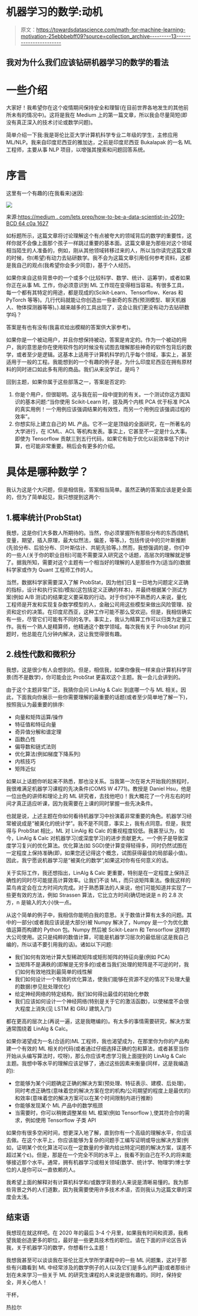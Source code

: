 # 机器学习的数学:动机

> 原文：<https://towardsdatascience.com/math-for-machine-learning-motivation-25ebbbebff09?source=collection_archive---------13----------------------->

## 我对为什么我们应该钻研机器学习的数学的看法

# 一些介绍

大家好！我希望你在这个疫情期间保持安全和理智(在目前世界各地发生的其他前所未有的情况中)。这将是我在 Medium 上的第一篇文章，所以我会尽量简短(即没有真正深入的技术讨论或数学问题)。

简单介绍一下我:我是哥伦比亚大学计算机科学专业二年级的学生，主修应用 ML/NLP。我来自印度尼西亚的雅加达，之前是印度尼西亚 Bukalapak 的一名 ML 工程师，主要从事 NLP 项目，以增强其搜索和问题回答系统。

# 序言

这里有一个有趣的(在我看来)迷因:

![](img/53533920d07fbba222e620f894e4692a.png)

来源:[https://medium . com/lets prep/how-to-be-a-data-scientist-in-2019-BCD 64 c0a 1627](https://medium.com/letsprep/how-to-become-a-data-scientist-in-2019-bcd64c0a1627)

如标题所示，这篇文章将讨论理解这个有点被夸大的领域背后的数学的重要性，这样你就不会像上面那个孩子一样跳过重要的基本面。这篇文章是为那些对这个领域相当陌生的人准备的，例如，刚从其他领域转移过来的人，所以当你读完这篇文章的时候，你(希望)有动力去钻研数学。我不会为这篇文章引用任何参考资料，这都是我自己的观点(我希望你会多少同意)，基于个人经历。

如果你来自这些背景中的一个或多个(比较科学、数学、统计、运筹学)，或者如果你正在从事 ML 工作，你必须意识到 ML 工作现在变得相当容易。有很多工具，每一个都有其特定的用途，都是现成的(Scikit-Learn、Tensorflow、Keras 和 PyTorch 等等)。几行代码就能让你创造出一些新奇的东西(预测模型、聊天机器人、物体探测器等等)。).越来越多的工具出现了，这会让我们更没有动力去钻研数学吗？

答案是有也有没有(我喜欢给出模糊的答案供大家参考)。

如果你是一个被动用户，并且你想保持被动，答案是肯定的。作为一个被动的用户，我的意思是你在使用软件包的时候没有试图去理解那些神奇的软件包背后的数学，或者至少是逻辑。这基本上适用于计算机科学的几乎每个领域，事实上，甚至适用于一般的工程。我能想到的一个有趣的例子是，为什么印度尼西亚在拥有原材料的同时进口如此多有用的商品。我们从来没学过，是吗？

回到主题，如果你属于这些部落之一，答案是否定的:

1.  你是个用户，但很聪明。这与我在前一段中提到的有关。一个测试你这方面知识的基本问题:“当你使用 Scikit-Learn 时，提及两个内核 PCA 优于标准 PCA 的真实用例！一个用例应该强调结果的有效性，而另一个用例应该强调过程的效率”。
2.  你想实际上建立自己的 ML 产品。它不一定是顶级的全面研究，在一所著名的大学进行，在 ICML、ACL 等机构发表。事实上，它甚至不一定是什么大事。即使为 Tensorflow 贡献三到五行代码，如果它有助于优化以前效率低下的计算，也可能非常重要。稍后会有更多的介绍。

# 具体是哪种数学？

我认为这是个大问题，但是相信我，答案相当简单。虽然正确的答案应该是更全面的，但为了简单起见，我只想提到这两个:

## 1.概率统计(ProbStat)

我想，这是你们大多数人所期待的。当然，你必须掌握所有那些分布的东西(随机变量，期望，插入原理，最大似然法，偏差，等等。)，包括传说中的贝叶斯推断(先验分布、后验分布、贝叶斯估计、共轭先验等。).然而，我想强调的是，你们中的一些人(关于你的职业目标)可能不需要深入研究这个话题，高层次的理解就足够了。据我所知，需要对这个主题有一个相当好的理解的人是那些作为(适当的)数据科学家或作为 Quant 工程师工作的人。

当然，数据科学家需要深入了解 ProbStat，因为他们日复一日地为问题定义正确的指标，设计和执行实验/模拟(这包括定义正确的样本)，并最终根据某个测试方案(例如 A/B 测试)的结果定义要采取的行动。对于你们中不熟悉的人来说，量化工程师是开发和实现复杂数学模型的人，金融公司用这些模型来做出风险管理、投资和定价的决策。在印度尼西亚，这种工作可能不那么受欢迎。但是，我相信确实有一些，尽管它们可能有不同的名字。事实上，我认为精算工作可以归类为定量工作。我有一个熟人是精算师，他精通这个数学领域。每次我有关于 ProbStat 的问题时，他总能在几分钟内解决，这让我觉得很有趣。

## 2.线性代数和微积分

我想，这是很少有人会想到的。但是，相信我，如果你像我一样来自计算机科学背景(而不是数学)，你可能会比 ProbStat 更喜欢这个主题。我一会儿会讲到的。

由于这个主题非常广泛，我猜你会问 LinAlg & Calc 到底哪一个与 ML 相关。因此，下面我向你展示一些你需要理解的最重要的话题(或者至少简单地了解一下)，按照我认为最重要的排序:

*   向量和矩阵运算/操作
*   特征值和特征向量
*   奇异值分解和谱定理
*   函数凸性
*   偏导数和链式法则
*   优化算法(例如梯度下降系列)
*   内核技巧
*   矩阵近似

如果以上话题你听起来不熟悉，那也没关系。当我第一次在哥大开始我的旅程时，我很难满足机器学习课程的先决条件(COMS W 4771)。教授是 Daniel Hsu，他是一位出色的讲师和理论上的 ML 研究者，去找他吧()！我大概花了一个月左右的时间才真正适应听课，因为我需要在上课的同时掌握一些先决条件。

也就是说，上述主题在你如何看待机器学习中扮演着非常重要的角色。机器学习经常被说成是“被美化的统计学”。我不是不同意，事实上，我有点同意。但是，我觉得与 ProbStat 相比，ML 对 LinAlg 和 Calc 的重视程度较低。我甚至认为，如今，LinAlg & Calc 对机器学习(或深度学习)的进步贡献更大。一个例子是导致深度学习复兴的优化算法。优化算法(如 SGD)使计算变得轻得多，同时仍然试图在一定程度上保持准确(即，如果您还记得这个概念，试图获得最佳的局部最小值)。因此，我宁愿说机器学习是“被美化的数学”,如果这对你有任何意义的话。

关于实际工作，我还想指出，LinAlg & Calc 更重要，特别是在一定程度上保持正确性的同时尽可能提高计算效率。让我们不谈 ML，而只谈矩阵乘法。像我这样的菜鸟肯定会在立方时间内完成。对于熟悉算法的人来说，他们可能知道并实现了一些更有效的方法，例如 Strassen 算法，它比立方时间(确切地说是 n 的 2.8 次方，n 是输入的大小)快一点。

从这个简单的例子中，我相信你能明白我的意思。关于数值计算有太多的问题。其中的一部分(或者我应该说是大部分)被 Numpy 解决了，Numpy 是一个为优化数值运算而构建的 Python 包。Numpy 然后被 Scikit-Learn 和 Tensorflow 这样的大公司使用。这只是纯粹的数值计算，可能是机器学习层次的最低层(这是我自己编的，所以请不要引用我的话)。诸如以下问题:

*   我们如何有效地计算大型稀疏矩阵或矩形矩阵的特征向量(例如 PCA)
*   当矩阵不是满秩的(即解是无穷多的)或者当我们处理的矩阵是不可逆的时，我们如何有效地找到最简单的线性解
*   我们如何设计一个有效的优化算法，使我们能够在资源不足的情况下处理大量的数据(参见批处理优化)
*   给定神经网络的特定结构，我们如何得出最佳的初始化参数
*   我们应该如何设计一个神经网络(特别是关于它的激活函数)，以使梯度不会很大程度上消失(见 LSTM 和 GRU 建筑入门)

都在更高的层次上(再说一遍，这是我瞎编的)。有太多的事情需要研究，解决方案通常围绕着 LinAlg & Calc。

如果你渴望成为一名(合适的)ML 工程师，我也渴望成为，在那里你为你的产品构建一个有效的 ML 相关的代码(或者通过仔细选择正确的包和算法，或者甚至当你开始从头编写算法时，哎呀)，那么你应该考虑学习我上面提到的 LinAlg & Calc 主题。我想中等水平的理解应该足够了，通过这些因素来衡量(同样，这是我编造的):

*   您能够为某个问题确定正确的解决方案(预处理、特征表示、建模、后处理)，同时考虑正确性(意味着您的解决方案在您的机构/公司期望的程度上是最优的)和效率(意味着您的解决方案可以在某个时间限制内进行推断)
*   你能够发现某个 ML 产品中的数学瓶颈
*   当需要时，你可以稍微调整某些 ML 框架(例如 Tensorflow ),使其符合你的需求，例如使用 Tensorflow 子类 API

如果你有很多空闲时间，想更深入地了解，直到你有一个高级的理解水平，你应该去做。在这个水平上，你应该能够为复杂的问题手工编写证明或导出解决方案(例如，证明某个优化算法可以在一定数量的步骤内给出特定问题的解决方案，误差不超过某个ε)。但是，那是在一个完全不同的水平上，我看不到自己在不久的将来能够接近那个水平。通常，拥有机器学习或相关领域(数学、统计学、物理学)博士学位的人是你可以一直依赖的人。

我希望上面的解释对有计算机科学和/或数学背景的人来说是清晰易懂的。我为那些背景之外的人们道歉，因为我需要使用许多技术术语，否则我认为这篇文章的深度会太浅。

## 结束语

我想现在就这样吧。在 2020 年的最后 3-4 个月里，如果我有时间和资源，我希望我能创造更多的职位，最好是一些更具技术性的职位。请在下面的评论区告诉我，关于机器学习的数学，你想看什么主题！

我想我甚至可以谈谈我在哥伦比亚大学所学课程中的一些 ML 问题集，这对于那些有兴趣看到 ML 中经常涉及的数学例子的人(以及它们是多么的严谨)或者那些计划在未来学习一些关于 ML 的研究生课程的人来说是很有趣的。同时，保持安全，并关心他人！

干杯，

热拉尔